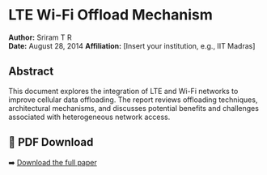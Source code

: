 # LTE Wi-Fi Offload Mechanism

**Author:** Sriram T R  
**Date:** August 28, 2014
**Affiliation:** [Insert your institution, e.g., IIT Madras]  

## Abstract

This document explores the integration of LTE and Wi-Fi networks to improve cellular data offloading. The report reviews offloading techniques, architectural mechanisms, and discusses potential benefits and challenges associated with heterogeneous network access.

## 📄 PDF Download

➡️ [Download the full paper](https://github.com/trsriram/lte-wifi-offloading/raw/main/lte_wifi_offload_mechanism.pdf)
